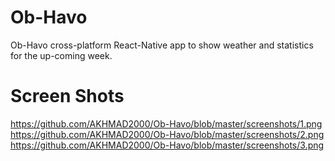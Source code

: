 # Ob-Havo
Ob-Havo cross-platform React-Native app to show weather and statistics for the up-coming week.

# Screen Shots
https://github.com/AKHMAD2000/Ob-Havo/blob/master/screenshots/1.png
https://github.com/AKHMAD2000/Ob-Havo/blob/master/screenshots/2.png
https://github.com/AKHMAD2000/Ob-Havo/blob/master/screenshots/3.png
